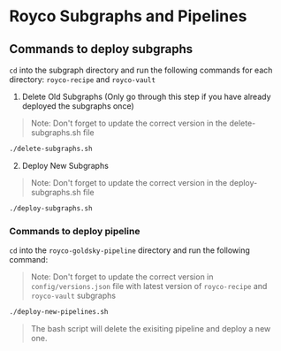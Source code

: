# Royco Subgraphs and Pipelines

## Commands to deploy subgraphs

`cd` into the subgraph directory and run the following commands for each directory: `royco-recipe` and `royco-vault`

1. Delete Old Subgraphs (Only go through this step if you have already deployed the subgraphs once)

> Note: Don't forget to update the correct version in the delete-subgraphs.sh file

```bash
./delete-subgraphs.sh
```

2. Deploy New Subgraphs

> Note: Don't forget to update the correct version in the deploy-subgraphs.sh file

```bash
./deploy-subgraphs.sh
```

### Commands to deploy pipeline

`cd` into the `royco-goldsky-pipeline` directory and run the following command:

> Note: Don't forget to update the correct version in `config/versions.json` file with latest version of `royco-recipe` and `royco-vault` subgraphs

```bash
./deploy-new-pipelines.sh
```

> The bash script will delete the exisiting pipeline and deploy a new one.
